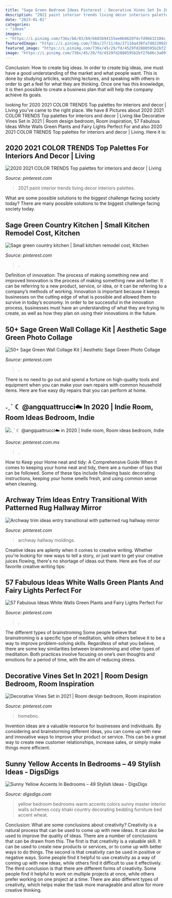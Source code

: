 ```yaml
---
title: "Sage Green Bedroom Ideas Pinterest : Decorative Vines Set In 2021"
description: "2021 paint interior trends living decor interiors palettes"
date: "2023-01-01"
categories:
- "ideas"
images:
- "https://i.pinimg.com/736x/b6/03/b9/b603b94155ee0b0620f4cfd96632104c.jpg"
featuredImage: "https://i.pinimg.com/736x/27/11/0a/27110a438fa7d8220928ec10b1e2fc04.jpg"
featured_image: "https://i.pinimg.com/736x/45/29/fd/4529fd2880595b2bf27b06c3a091af56.jpg"
image: "https://i.pinimg.com/736x/45/29/fd/4529fd2880595b2bf27b06c3a091af56.jpg"
---
```



Conclusion: How to create big ideas.
In order to create big ideas, one must have a good understanding of the market and what people want. This is done by studying articles, watching lectures, and speaking with others in order to get a feel for what they are thinking. Once one has this knowledge, it is then possible to create a business plan that will help the company achieve its goals.

	

		
looking for 2020 2021 COLOR TRENDS Top palettes for interiors and decor | Living you've came to the right place. We have 8 Pictures about 2020 2021 COLOR TRENDS Top palettes for interiors and decor | Living like Decorative Vines Set in 2021 | Room design bedroom, Room inspiration, 57 Fabulous Ideas White Walls Green Plants and Fairy Lights Perfect For and also 2020 2021 COLOR TRENDS Top palettes for interiors and decor | Living. Here it is:
		
    
## 2020 2021 COLOR TRENDS Top Palettes For Interiors And Decor | Living

<img loading=lazy src="https://i.pinimg.com/736x/e1/5f/2d/e15f2db342c62943d8ab8ca005e0d460.jpg" onerror="this.onerror=null;this.src='https://tse4.mm.bing.net/th?id=OIP.nEfZy1-xU0RZBQHnsXiHvwHaJ_&amp;pid=15.1';" alt="2020 2021 COLOR TRENDS Top palettes for interiors and decor | Living">

_Source: pinterest.com_

>2021 paint interior trends living decor interiors palettes. 

	

What are some possible solutions to the biggest challenge facing society today?
There are many possible solutions to the biggest challenge facing society today.

    
## Sage Green Country Kitchen | Small Kitchen Remodel Cost, Kitchen

<img loading=lazy src="https://i.pinimg.com/736x/27/11/0a/27110a438fa7d8220928ec10b1e2fc04.jpg" onerror="this.onerror=null;this.src='https://tse1.mm.bing.net/th?id=OIP.XR0wXzw5xUcLJ-WRv3agLAHaJ3&amp;pid=15.1';" alt="Sage green country kitchen | Small kitchen remodel cost, Kitchen">

_Source: pinterest.com_

>. 

	

Definition of innovation: The process of making something new and improved
Innovation is the process of making something new and better. It can be referring to a new product, service, or idea, or it can be referring to a company’s methods of working. Innovation is important because it keeps businesses on the cutting edge of what is possible and allowed them to survive in today’s economy. In order to be successful in the innovation process, businesses must have an understanding of what they are trying to create, as well as how they plan on using their innovations in the future.

    
## 50+ Sage Green Wall Collage Kit | Aesthetic Sage Green Photo Collage

<img loading=lazy src="https://i.pinimg.com/736x/64/48/10/644810481bffc069ee7060cd99ed4add.jpg" onerror="this.onerror=null;this.src='https://tse4.mm.bing.net/th?id=OIP.fsBgHAfeDValr-d6aYVzMQHaLH&amp;pid=15.1';" alt="50+ Sage Green Wall Collage Kit | Aesthetic Sage Green Photo Collage">

_Source: pinterest.com_

>. 

	

There is no need to go out and spend a fortune on high-quality tools and equipment when you can make your own repairs with common household items. Here are five easy diy repairs that you can perform at home.

    
## ˗ˏˋ ☾ @angquattrucci☁️ In 2020 | Indie Room, Room Ideas Bedroom, Indie

<img loading=lazy src="https://i.pinimg.com/736x/45/29/fd/4529fd2880595b2bf27b06c3a091af56.jpg" onerror="this.onerror=null;this.src='https://tse4.mm.bing.net/th?id=OIP.sBC7L2O03iBBWeAw7yy8XwHaJ3&amp;pid=15.1';" alt="˗ˏˋ ☾ @angquattrucci☁️ in 2020 | Indie room, Room ideas bedroom, Indie">

_Source: pinterest.com.mx_

>. 

	

How to Keep your Home neat and tidy: A Comprehensive Guide
When it comes to keeping your home neat and tidy, there are a number of tips that can be followed. Some of these tips include following basic decorating instructions, keeping your home smells fresh, and using common sense when cleaning.

    
## Archway Trim Ideas Entry Transitional With Patterned Rug Hallway Mirror

<img loading=lazy src="https://i.pinimg.com/736x/a9/5e/70/a95e70ef36b8bfb200b4ac13903c395e--custom-cabinetry-moldings.jpg" onerror="this.onerror=null;this.src='https://tse2.mm.bing.net/th?id=OIP.90RudIAM30zJlkxaBJmllgHaLH&amp;pid=15.1';" alt="Archway trim ideas entry transitional with patterned rug hallway mirror">

_Source: pinterest.com_

>archway hallway moldings. 

	

Creative ideas are aplenty when it comes to creative writing. Whether you're looking for new ways to tell a story, or just want to get your creative juices flowing, there's no shortage of ideas out there. Here are five of our favorite creative writing tips: 

    
## 57 Fabulous Ideas White Walls Green Plants And Fairy Lights Perfect For

<img loading=lazy src="https://i.pinimg.com/736x/7d/58/1a/7d581a1b89949cf14267dfc3e4a5302d.jpg" onerror="this.onerror=null;this.src='https://tse4.mm.bing.net/th?id=OIP.ENJsR0N65H3wGPDW5DSbfwHaNJ&amp;pid=15.1';" alt="57 Fabulous Ideas White Walls Green Plants and Fairy Lights Perfect For">

_Source: pinterest.com_

>. 

	

The different types of brainstroming
Some people believe that brainstroming is a specific type of meditation, while others believe it to be a way to improve problem-solving skills. Regardless of what you believe, there are some key similarities between brainstroming and other types of meditation. Both practices involve focusing on one’s own thoughts and emotions for a period of time, with the aim of reducing stress.

    
## Decorative Vines Set In 2021 | Room Design Bedroom, Room Inspiration

<img loading=lazy src="https://i.pinimg.com/736x/b6/03/b9/b603b94155ee0b0620f4cfd96632104c.jpg" onerror="this.onerror=null;this.src='https://tse2.mm.bing.net/th?id=OIP.lpXwU6f3uCopD8ts8E6kzAHaLH&amp;pid=15.1';" alt="Decorative Vines Set in 2021 | Room design bedroom, Room inspiration">

_Source: pinterest.com_

>homebnc. 

	

Invention ideas are a valuable resource for businesses and individuals. By considering and brainstorming different ideas, you can come up with new and innovative ways to improve your product or service. This can be a great way to create new customer relationships, increase sales, or simply make things more efficient.

    
## Sunny Yellow Accents In Bedrooms – 49 Stylish Ideas - DigsDigs

<img loading=lazy src="http://www.digsdigs.com/photos/sunny-yellow-accents-in-bedrooms-31.jpg" onerror="this.onerror=null;this.src='https://tse4.mm.bing.net/th?id=OIP.0Ty-CbEfZoc_eF5NwkKIGQHaJ3&amp;pid=15.1';" alt="Sunny Yellow Accents In Bedrooms – 49 Stylish Ideas - DigsDigs">

_Source: digsdigs.com_

>yellow bedroom bedrooms warm accents colors sunny master interior walls schemes cozy khaki country decorating bedding furniture bed accent wheat. 

	

Conclusion: What are some conclusions about creativity?
Creativity is a natural process that can be used to come up with new ideas. It can also be used to improve the quality of ideas. There are a number of conclusions that can be drawn from this. The first is that creativity is a valuable skill. It can be used to create new products or services, or to come up with better ways to do things. The second is that creativity can be used in positive or negative ways. Some people find it helpful to use creativity as a way of coming up with new ideas, while others find it difficult to use it effectively. The third conclusion is that there are different forms of creativity. Some people find it helpful to work on multiple projects at once, while others prefer working on one project at a time. There are also different types of creativity, which helps make the task more manageable and allow for more creative thinking.

